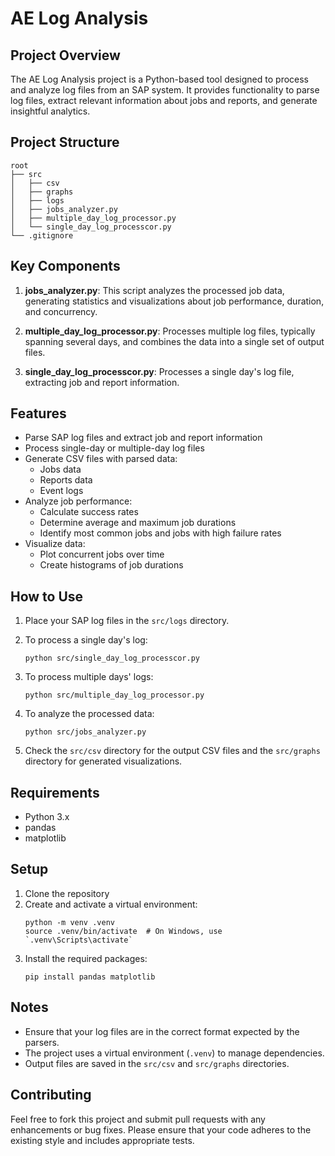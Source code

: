 # AE Log Analysis

## Project Overview

The AE Log Analysis project is a Python-based tool designed to process and analyze log files from an SAP system. It provides functionality to parse log files, extract relevant information about jobs and reports, and generate insightful analytics.

## Project Structure

```
root
├── src
│   ├── csv
│   ├── graphs
│   ├── logs
│   ├── jobs_analyzer.py
│   ├── multiple_day_log_processor.py
│   └── single_day_log_processcor.py
└── .gitignore
```

## Key Components

1. **jobs_analyzer.py**: This script analyzes the processed job data, generating statistics and visualizations about job performance, duration, and concurrency.

2. **multiple_day_log_processor.py**: Processes multiple log files, typically spanning several days, and combines the data into a single set of output files.

3. **single_day_log_processcor.py**: Processes a single day's log file, extracting job and report information.

## Features

- Parse SAP log files and extract job and report information
- Process single-day or multiple-day log files
- Generate CSV files with parsed data:
  - Jobs data
  - Reports data
  - Event logs
- Analyze job performance:
  - Calculate success rates
  - Determine average and maximum job durations
  - Identify most common jobs and jobs with high failure rates
- Visualize data:
  - Plot concurrent jobs over time
  - Create histograms of job durations

## How to Use

1. Place your SAP log files in the `src/logs` directory.

2. To process a single day's log:
   ```
   python src/single_day_log_processcor.py
   ```

3. To process multiple days' logs:
   ```
   python src/multiple_day_log_processor.py
   ```

4. To analyze the processed data:
   ```
   python src/jobs_analyzer.py
   ```

5. Check the `src/csv` directory for the output CSV files and the `src/graphs` directory for generated visualizations.

## Requirements

- Python 3.x
- pandas
- matplotlib

## Setup

1. Clone the repository
2. Create and activate a virtual environment:
   ```
   python -m venv .venv
   source .venv/bin/activate  # On Windows, use `.venv\Scripts\activate`
   ```
3. Install the required packages:
   ```
   pip install pandas matplotlib
   ```

## Notes

- Ensure that your log files are in the correct format expected by the parsers.
- The project uses a virtual environment (`.venv`) to manage dependencies.
- Output files are saved in the `src/csv` and `src/graphs` directories.

## Contributing

Feel free to fork this project and submit pull requests with any enhancements or bug fixes. Please ensure that your code adheres to the existing style and includes appropriate tests.